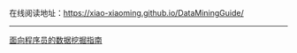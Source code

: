 在线阅读地址：https://xiao-xiaoming.github.io/DataMiningGuide/





---



[面向程序员的数据挖掘指南](docs/README.md	 ':include')





